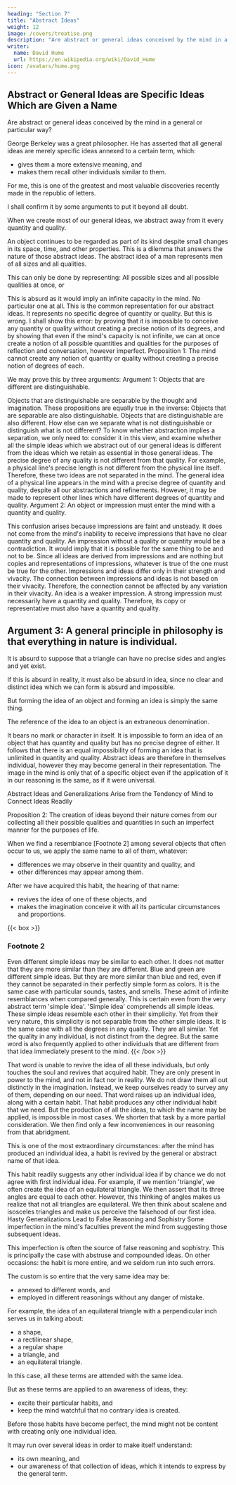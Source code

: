 ```yaml
---
heading: "Section 7"
title: "Abstract Ideas"
weight: 12
image: /covers/treatise.png
description: "Are abstract or general ideas conceived by the mind in a general or particular way?"
writer:
  name: David Hume
  url: https://en.wikipedia.org/wiki/David_Hume
icon: /avatars/hume.png
---
```




## Abstract or General Ideas are Specific Ideas Which are Given a Name

Are abstract or general ideas conceived by the mind in a general or particular way?

<!-- Identity -->

George Berkeley was a great philosopher. He has asserted that all general ideas are merely specific ideas annexed to a certain term, which:
- gives them a more extensive meaning, and
- makes them recall other individuals similar to them.

For me, this is one of the greatest and most valuable discoveries recently made in the republic of letters.

I shall confirm it by some arguments to put it beyond all doubt.

When we create most of our general ideas, we abstract away from it every quantity and quality.

An object continues to be regarded as part of its kind despite small changes in its space, time, and other properties.
This is a dilemma that answers the nature of those abstract ideas.
The abstract idea of a man represents men of all sizes and all qualities.

This can only be done by representing:
All possible sizes and all possible qualities at once, or

This is absurd as it would imply an infinite capacity in the mind.
No particular one at all.
This is the common representation for our abstract ideas.
It represents no specific degree of quantity or quality.
But this is wrong.
I shall show this error:
by proving that it is impossible to conceive any quantity or quality without creating a precise notion of its degrees, and
by showing that even if the mind's capacity is not infinite, we can at once create a notion of all possible quantities and qualities for the purposes of reflection and conversation, however imperfect.
Proposition 1: The mind cannot create any notion of quantity or quality without creating a precise notion of degrees of each.

We may prove this by three arguments:
Argument 1: Objects that are different are distinguishable.

Objects that are distinguishable are separable by the thought and imagination.
These propositions are equally true in the inverse:
Objects that are separable are also distinguishable.
Objects that are distinguishable are also different.
How else can we separate what is not distinguishable or distinguish what is not different?
To know whether abstraction implies a separation, we only need to:
consider it in this view, and
examine whether all the simple ideas which we abstract out of our general ideas is different from the ideas which we retain as essential in those general ideas.
The precise degree of any quality is not different from that quality.
For example, a physical line's precise length is not different from the physical line itself.
Therefore, these two ideas are not separated in the mind.
The general idea of a physical line appears in the mind with a precise degree of quantity and quality, despite all our abstractions and refinements.
However, it may be made to represent other lines which have different degrees of quantity and quality.
Argument 2: An object or impression must enter the mind with a quantity and quality.

This confusion arises because impressions are faint and unsteady.
It does not come from the mind's inability to receive impressions that have no clear quantity and quality.
An impression without a quality or quantity would be a contradiction.
It would imply that it is possible for the same thing to be and not to be.
Since all ideas are derived from impressions and are nothing but copies and representations of impressions, whatever is true of the one must be true for the other.
Impressions and ideas differ only in their strength and vivacity.
The connection between impressions and ideas is not based on their vivacity.
Therefore, the connection cannot be affected by any variation in their vivacity.
An idea is a weaker impression.
A strong impression must necessarily have a quantity and quality.
Therefore, its copy or representative must also have a quantity and quality.


## Argument 3: A general principle in philosophy is that everything in nature is individual.

It is absurd to suppose that a triangle can have no precise sides and angles and yet exist.

If this is absurd in reality, it must also be absurd in idea, since no clear and distinct idea which we can form is absurd and impossible.

But forming the idea of an object and forming an idea is simply the same thing.

The reference of the idea to an object is an extraneous denomination.

It bears no mark or character in itself.
It is impossible to form an idea of an object that has quantity and quality but has no precise degree of either.
It follows that there is an equal impossibility of forming an idea that is unlimited in quantity and quality.
Abstract ideas are therefore in themselves individual, however they may become general in their representation.
The image in the mind is only that of a specific object even if the application of it in our reasoning is the same, as if it were universal.

Abstract Ideas and Generalizations Arise from the Tendency of Mind to Connect Ideas Readily

Proposition 2: The creation of ideas beyond their nature comes from our collecting all their possible qualities and quantities in such an imperfect manner for the purposes of life.

When we find a resemblance [Footnote 2] among several objects that often occur to us, we apply the same name to all of them, whatever:
- differences we may observe in their quantity and quality, and
- other differences may appear among them.

After we have acquired this habit, the hearing of that name:
- revives the idea of one of these objects, and
- makes the imagination conceive it with all its particular circumstances and proportions.

{{< box >}}
### Footnote 2

Even different simple ideas may be similar to each other.
It does not matter that they are more similar than they are different.
Blue and green are different simple ideas.
But they are more similar than blue and red, even if they cannot be separated in their perfectly simple form as colors.
It is the same case with particular sounds, tastes, and smells.
These admit of infinite resemblances when compared generally.
This is certain even from the very abstract term 'simple idea'.
'Simple idea' comprehends all simple ideas.
These simple ideas resemble each other in their simplicity.
Yet from their very nature, this simplicity is not separable from the other simple ideas.
It is the same case with all the degrees in any quality.
They are all similar.
Yet the quality in any individual, is not distinct from the degree.
But the same word is also frequently applied to other individuals that are different from that idea immediately present to the mind.
{{< /box >}}

That word is unable to revive the idea of all these individuals, but only touches the soul and revives that acquired habit.
They are only present in power to the mind, and not in fact nor in reality.
We do not draw them all out distinctly in the imagination.
Instead, we keep ourselves ready to survey any of them, depending on our need.
That word raises up an individual idea, along with a certain habit.
That habit produces any other individual habit that we need.
But the production of all the ideas, to which the name may be applied, is impossible in most cases.
We shorten that task by a more partial consideration.
We then find only a few inconveniences in our reasoning from that abridgment.


<!-- Triangles -->

This is one of the most extraordinary circumstances: after the mind has produced an individual idea, a habit is revived by the general or abstract name of that idea.

This habit readily suggests any other individual idea if by chance we do not agree with first individual idea.
For example, if we mention 'triangle', we often create the idea of an equilateral triangle.
We then assert that its three angles are equal to each other.
However, this thinking of angles makes us realize that not all triangles are equilateral.
We then think about scalene and isosceles triangles and make us perceive the falsehood of our first idea.
Hasty Generalizations Lead to False Reasoning and Sophistry
Some imperfection in the mind's faculties prevent the mind from suggesting those subsequent ideas.

This imperfection is often the source of false reasoning and sophistry.
This is principally the case with abstruse and compounded ideas.
On other occasions:
the habit is more entire, and
we seldom run into such errors.

The custom is so entire that the very same idea may be:
- annexed to different words, and
- employed in different reasonings without any danger of mistake.

For example, the idea of an equilateral triangle with a perpendicular inch serves us in talking about:
- a shape,
- a rectilinear shape,
- a regular shape
- a triangle, and
- an equilateral triangle.

In this case, all these terms are attended with the same idea.

But as these terms are applied to an awareness of ideas, they:
- excite their particular habits, and
- keep the mind watchful that no contrary idea is created.

Before those habits have become perfect, the mind might not be content with creating only one individual idea.

It may run over several ideas in order to make itself understand:
- its own meaning, and
- our awareness of that collection of ideas, which it intends to express by the general term.

